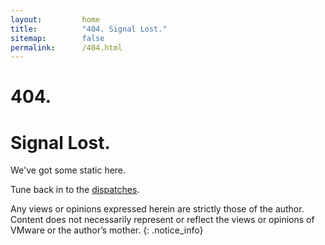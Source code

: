 ```yaml
---
layout:         home
title:          "404. Signal Lost."
sitemap:        false
permalink:      /404.html
---
```


# 404.
# Signal Lost.

We've got some static here.

Tune back in to the [dispatches](/dispatches/).

Any views or opinions expressed herein are strictly those of the author. Content does not necessarily represent or reflect the views or opinions of VMware or the author’s mother.
{: .notice_info}
